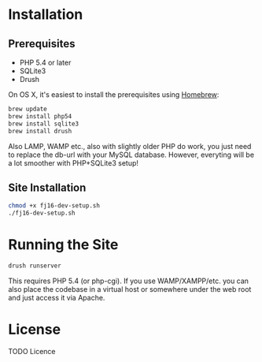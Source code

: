 # Installation

## Prerequisites

- PHP 5.4 or later
- SQLite3
- Drush

On OS X, it's easiest to install the prerequisites using [Homebrew](http://brew.sh/):
```sh
brew update
brew install php54
brew install sqlite3
brew install drush
```

Also LAMP, WAMP etc., also with slightly older PHP do work, you just need to replace the db-url with your MySQL database. However, everyting will be a lot smoother with PHP+SQLite3 setup!

## Site Installation

```sh
chmod +x fj16-dev-setup.sh
./fj16-dev-setup.sh
```

# Running the Site

```sh
drush runserver
```

This requires PHP 5.4 (or php-cgi). If you use WAMP/XAMPP/etc. you can also place the codebase in a virtual host or somewhere under the web root and just access it via Apache.

# License

TODO Licence


